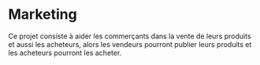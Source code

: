 # Marketing
Ce projet consiste à aider les commerçants dans la vente de leurs produits et aussi les acheteurs, alors les vendeurs pourront publier leurs produits et les acheteurs pourront les acheter. 
